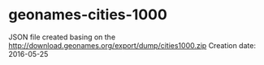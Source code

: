 # geonames-cities-1000
JSON file created basing on the http://download.geonames.org/export/dump/cities1000.zip
Creation date: 2016-05-25

